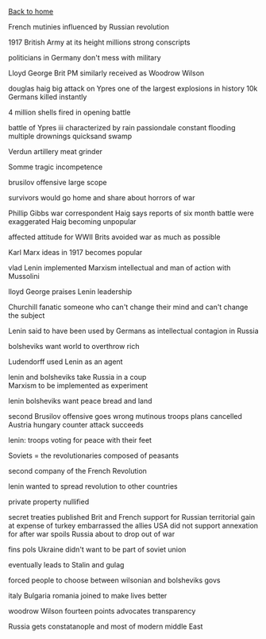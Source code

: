[Back to home](../index.md)

French mutinies influenced by Russian
revolution

1917 British Army at its height 
millions strong 
conscripts 

politicians in Germany don't mess with 
military 

Lloyd George Brit PM similarly received 
as Woodrow Wilson 

douglas haig big attack on Ypres
one of the largest explosions in history 
10k Germans killed instantly 

4 million shells fired in opening battle 

battle of Ypres iii characterized by rain 
passiondale 
constant flooding
multiple drownings 
quicksand swamp 

Verdun artillery meat grinder 

Somme tragic incompetence 

brusilov offensive large scope 

survivors would go home 
and share about horrors of war

Phillip Gibbs war correspondent
Haig says reports of six month
 battle were exaggerated
Haig becoming unpopular 

affected attitude for WWII 
Brits avoided war as much as possible 

Karl Marx ideas in 1917 becomes popular 

vlad Lenin implemented Marxism 
intellectual and man of action 
with Mussolini

lloyd George praises Lenin leadership 

Churchill fanatic someone who can't change their mind and 
can't change the subject 

Lenin said to have been used by Germans 
as intellectual contagion in Russia 

bolsheviks want world to overthrow rich 

Ludendorff used Lenin as an agent

lenin and bolsheviks take Russia in a coup   
Marxism to be implemented as 
experiment 

lenin bolsheviks want peace bread and land

second Brusilov offensive goes wrong 
mutinous troops 
plans cancelled 
Austria hungary counter attack succeeds

lenin: troops voting for peace with their feet 

Soviets = the revolutionaries composed of peasants 

second company of the French Revolution

lenin wanted to spread revolution to other countries

private property nullified 

secret treaties published 
Brit and French support for Russian territorial gain
at expense of turkey 
embarrassed the allies 
USA did not support annexation for after war spoils
Russia about to drop out of war 

fins pols Ukraine didn't want to be part of soviet union

eventually leads to Stalin and gulag

forced people to choose between wilsonian and bolsheviks govs 

italy Bulgaria romania joined to make lives better 

woodrow Wilson fourteen points
advocates transparency

Russia gets constatanople 
and most of modern middle East 
